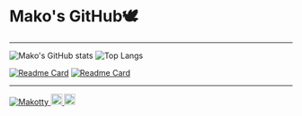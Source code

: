 <h1>Mako's GitHub🕊</h1>
<hr>

![Mako's GitHub stats](https://github-readme-stats.vercel.app/api?username=Makotty&count_private=true&show_icons=true)
![Top Langs](https://github-readme-stats.vercel.app/api/top-langs/?username=Makotty&layout=compact&langs_count=7&count_private=true)

[![Readme Card](https://github-readme-stats.vercel.app/api/pin/?username=Makotty&repo=vite-react-ts-template)](https://github.com/Makotty/vite-react-ts-template)
[![Readme Card](https://github-readme-stats.vercel.app/api/pin/?username=Makotty&repo=vite-threejs-react-typescript-template)](https://github.com/Makotty/vite-threejs-react-typescript-template)

<hr>

<p align="left"> 
  <a href="https://github.com/Makotty/Makotty/">
    <img src="https://komarev.com/ghpvc/?username=Makotty" alt="Makotty" />
  </a>
  <a href="http://twitter.com/makotty_dev">
    <img height="20" src="https://img.shields.io/twitter/follow/makotty_dev?label=Twitter&logo=twitter&style=flat" />
  </a>
  <a href="https://github.com/Makotty">
    <img height="20" src="https://img.shields.io/github/followers/Makotty?label=follow&logo=github&style=flat" />
  </a>
</p>

<!-- 

<h2>2021/12/26,27 株式会社サポーターズ主催「技育CAMP vol12」努力賞受賞🏅</h2>

[![Readme Card](https://github-readme-stats.vercel.app/api/pin/?username=Makotty&repo=E-Code_front&show_owner=true)](https://github.com/Makotty/E-Code_front)
[![Readme Card](https://github-readme-stats.vercel.app/api/pin/?username=Makotty&repo=E-Code_api&show_owner=true)](https://github.com/Makotty/E-Code_api)

<hr>


![](https://github-profile-summary-cards.vercel.app/api/cards/profile-details?username=Makotty&theme=default)
![](https://github-profile-summary-cards.vercel.app/api/cards/repos-per-language?username=Makotty&theme=default&count_private=true)
![](https://github-profile-summary-cards.vercel.app/api/cards/most-commit-language?username=Makotty&theme=default&count_private=true)
![](https://github-profile-summary-cards.vercel.app/api/cards/stats?username=Makotty&theme=default)
![](https://github-profile-summary-cards.vercel.app/api/cards/productive-time?username=Makotty&theme=default)

<hr>

-->
